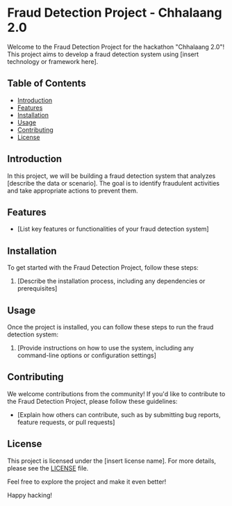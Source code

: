 # Fraud Detection Project - Chhalaang 2.0

Welcome to the Fraud Detection Project for the hackathon "Chhalaang 2.0"! This project aims to develop a fraud detection system using [insert technology or framework here].

## Table of Contents
- [Introduction](#introduction)
- [Features](#features)
- [Installation](#installation)
- [Usage](#usage)
- [Contributing](#contributing)
- [License](#license)

## Introduction
In this project, we will be building a fraud detection system that analyzes [describe the data or scenario]. The goal is to identify fraudulent activities and take appropriate actions to prevent them.

## Features
- [List key features or functionalities of your fraud detection system]

## Installation
To get started with the Fraud Detection Project, follow these steps:
1. [Describe the installation process, including any dependencies or prerequisites]

## Usage
Once the project is installed, you can follow these steps to run the fraud detection system:
1. [Provide instructions on how to use the system, including any command-line options or configuration settings]

## Contributing
We welcome contributions from the community! If you'd like to contribute to the Fraud Detection Project, please follow these guidelines:
- [Explain how others can contribute, such as by submitting bug reports, feature requests, or pull requests]

## License
This project is licensed under the [insert license name]. For more details, please see the [LICENSE](LICENSE) file.

Feel free to explore the project and make it even better!

Happy hacking!